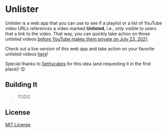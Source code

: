 # Unlister

Unlister is a web app that you can use to see if a playlist or a list of YouTube video URLs
references a video marked **Unlisted**, i.e., only visible to users that a link to the video.
That way, you can quickly take action on those unlisted videos [before YouTube makes them private on July 23, 2021](https://blog.youtube/news-and-events/update-youtube-unlisted-links/).

Check out a live version of this web app and take action on your favorite unlisted videos [here](https://app.rclim95.com/unlister)!

Special thanks to [Sethycakes](https://www.github.com/Sethycakes) for this idea (and requesting it
in the first place)! 😊

## Building It

> TODO

## License

[MIT License](LICENSE.md)
